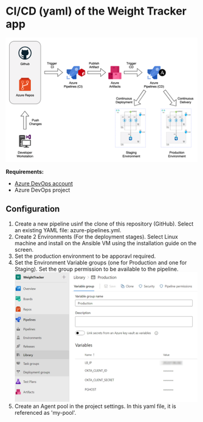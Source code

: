 # CI/CD (yaml) of the Weight Tracker app 

![Alt text](./assets/project-cicd.png "Rpoject overview")

**Requirements:**

* [Azure DevOps account](https://dev.azure.com/)
* Azure DevOps project

## Configuration
1. Create a new pipeline usinf the clone of this repository (GitHub). Select an existing YAML file: azure-pipelines.yml.
2. Create 2 Environments (For the deployment stages). Select Linux machine and install on the Ansible VM using the installation guide on the screen.
3. Set the production environment to be apporavl required.
4. Set the Environment Variable groups (one for Production and one for Staging). Set the group permission to be available to the pipeline.
![Alt text](./assets/production_vars.jpg "config vars")
4. Create an Agent pool in the project settings. In this yaml file, it is referenced as 'my-pool'.
